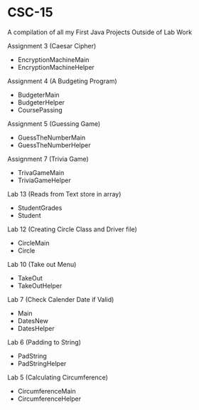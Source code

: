 # CSC-15
A compilation of all my First Java Projects Outside of Lab Work

Assignment 3 (Caesar Cipher) 
  - EncryptionMachineMain
  - EncryptionMachineHelper

Assignment 4 (A Budgeting Program)
  - BudgeterMain
  - BudgeterHelper
  - CoursePassing

Assignment 5 (Guessing Game)
  - GuessTheNumberMain
  - GuessTheNumberHelper

Assignment 7 (Trivia Game)
  - TrivaGameMain
  - TriviaGameHelper
  
Lab 13 (Reads from Text store in array)
  - StudentGrades
  - Student

Lab 12 (Creating Circle Class and Driver file)
  - CircleMain
  - Circle

Lab 10 (Take out Menu)
  - TakeOut
  - TakeOutHelper

Lab 7 (Check Calender Date if Valid)
  - Main  
  - DatesNew
  - DatesHelper

Lab 6 (Padding to String)
  - PadString
  - PadStringHelper

Lab 5 (Calculating Circumference)
  - CircumferenceMain  
  - CircumferenceHelper
